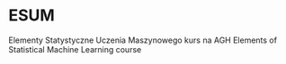 # ESUM
Elementy Statystyczne Uczenia Maszynowego kurs na AGH
Elements of Statistical Machine Learning course
